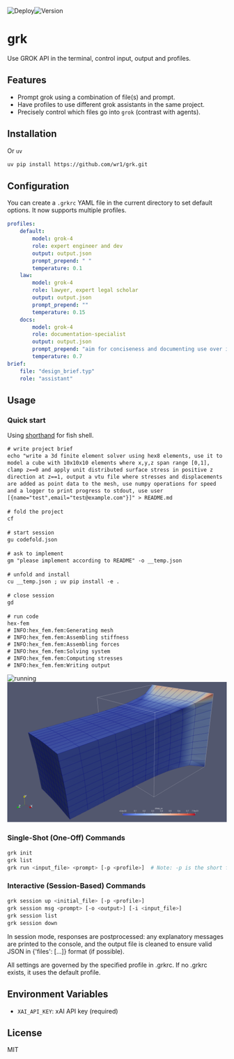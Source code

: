 ![Deploy](https://github.com/wr1/grk/actions/workflows/tests.yml/badge.svg)![Version](https://img.shields.io/github/v/release/wr1/grk)
# grk

Use GROK API in the terminal, control input, output and profiles. 

## Features

- Prompt grok using a combination of file(s) and prompt.
- Have profiles to use different grok assistants in the same project.
- Precisely control which files go into `grok` (contrast with agents).

## Installation
<!-- With `pip`
```bash
pip install .  
```-->
Or `uv`
```bash
uv pip install https://github.com/wr1/grk.git
```

## Configuration
You can create a `.grkrc` YAML file in the current directory to set default options. It now supports multiple profiles.

```yaml
profiles:
    default:
        model: grok-4
        role: expert engineer and dev
        output: output.json
        prompt_prepend: " "
        temperature: 0.1  
    law:
        model: grok-4
        role: lawyer, expert legal scholar
        output: output.json
        prompt_prepend: ""
        temperature: 0.15
    docs:
        model: grok-4
        role: documentation-specialist
        output: output.json
        prompt_prepend: "aim for conciseness and documenting use over implementation, "
        temperature: 0.7  
brief:
    file: "design_brief.typ"
    role: "assistant"
```

## Usage

### Quick start 

Using [shorthand](resources/shorthand.fish) for fish shell. 
```shell
# write project brief
echo "write a 3d finite element solver using hex8 elements, use it to model a cube with 10x10x10 elements where x,y,z span range [0,1], clamp z==0 and apply unit distributed surface stress in positive z direction at z==1, output a vtu file where stresses and displacements are added as point data to the mesh, use numpy operations for speed and a logger to print progress to stdout, use user [{name="test",email="test@example.com"}]" > README.md

# fold the project
cf 

# start session
gu codefold.json

# ask to implement
gm "please implement according to README" -o __temp.json

# unfold and install
cu __temp.json ; uv pip install -e . 

# close session
gd

# run code
hex-fem
# INFO:hex_fem.fem:Generating mesh
# INFO:hex_fem.fem:Assembling stiffness
# INFO:hex_fem.fem:Assembling forces
# INFO:hex_fem.fem:Solving system
# INFO:hex_fem.fem:Computing stresses
# INFO:hex_fem.fem:Writing output
```

![running](docs/assets/output.gif)
![output](docs/assets/screenshot1.png)

### Single-Shot (One-Off) Commands
```bash
grk init
grk list
grk run <input_file> <prompt> [-p <profile>]  # Note: -p is the short form for --profile
```

### Interactive (Session-Based) Commands
```bash
grk session up <initial_file> [-p <profile>]
grk session msg <prompt> [-o <output>] [-i <input_file>]
grk session list
grk session down
```

In session mode, responses are postprocessed: any explanatory messages are printed to the console, and the output file is cleaned to ensure valid JSON in {'files': [...]} format (if possible).

<!-- ### Use with cfold
Chaining with [cfold](https://github.com/wr1/cfold) allows making whole codebase changes, example below using [fish shorthand](resources/shorthand.fish).
```bash
cf # fold the codebase, creates codefold.json
gu codefold.json # session up
gm "review the docs and sync with current cli" # message the session
cu __temp.json  # unfold the response 
...             # more messages
gd # close the session
``` -->

All settings are governed by the specified profile in .grkrc. If no .grkrc exists, it uses the default profile.

## Environment Variables

- `XAI_API_KEY`: xAI API key (required)

## License 
MIT


